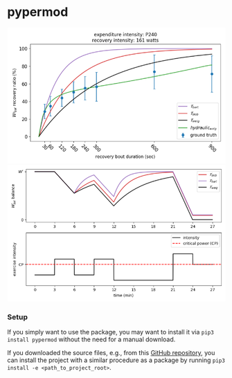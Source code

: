 # pypermod

![](./httpdocs/caen_2021_comp.png)
![](./httpdocs/wbal_sim.png)

### Setup

If you simply want to use the package, you may want to install it via `pip3 install pypermod` without the need 
for a manual download. 

If you downloaded the source files, e.g., from this [GitHub repository](https://github.com/faweigend/pypermod), 
you can install the project with a similar procedure as a package by running `pip3 install -e <path_to_project_root>`.

